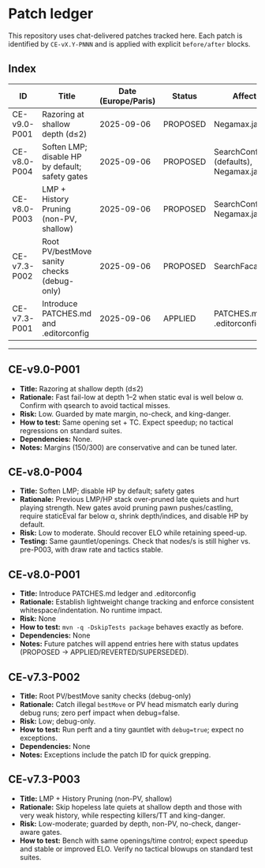 # Patch ledger

This repository uses chat-delivered patches tracked here. Each patch is identified by `CE-vX.Y-PNNN` and is applied with explicit `before/after` blocks.

## Index

| ID           | Title                                           | Date (Europe/Paris) | Status   | Affected                                   |
|--------------|-------------------------------------------------|---------------------|----------|--------------------------------------------|
| CE-v9.0-P001 | Razoring at shallow depth (d≤2)                 | 2025-09-06          | PROPOSED | Negamax.java                               |
| CE-v8.0-P004 | Soften LMP; disable HP by default; safety gates | 2025-09-06          | PROPOSED | SearchConfig.java (defaults), Negamax.java |
| CE-v8.0-P003 | LMP + History Pruning (non-PV, shallow)         | 2025-09-06          | PROPOSED | SearchConfig.java, Negamax.java            |
| CE-v7.3-P002 | Root PV/bestMove sanity checks (debug-only)     | 2025-09-06          | PROPOSED | SearchFacade.java                          |
| CE-v7.3-P001 | Introduce PATCHES.md and .editorconfig          | 2025-09-06          | APPLIED  | PATCHES.md, .editorconfig                  |

---

## CE-v9.0-P001
- **Title:** Razoring at shallow depth (d≤2)
- **Rationale:** Fast fail-low at depth 1–2 when static eval is well below α. Confirm with qsearch to avoid tactical misses.
- **Risk:** Low. Guarded by mate margin, no-check, and king-danger.
- **How to test:** Same opening set + TC. Expect speedup; no tactical regressions on standard suites.
- **Dependencies:** None.
- **Notes:** Margins (150/300) are conservative and can be tuned later.

## CE-v8.0-P004
- **Title:** Soften LMP; disable HP by default; safety gates
- **Rationale:** Previous LMP/HP stack over-pruned late quiets and hurt playing strength. New gates avoid pruning pawn pushes/castling, require staticEval far below α, shrink depth/indices, and disable HP by default.
- **Risk:** Low to moderate. Should recover ELO while retaining speed-up.
- **Testing:** Same gauntlet/openings. Check that nodes/s is still higher vs. pre-P003, with draw rate and tactics stable.

## CE-v8.0-P001
- **Title:** Introduce PATCHES.md ledger and .editorconfig
- **Rationale:** Establish lightweight change tracking and enforce consistent whitespace/indentation. No runtime impact.
- **Risk:** None
- **How to test:** `mvn -q -DskipTests package` behaves exactly as before.
- **Dependencies:** None
- **Notes:** Future patches will append entries here with status updates (PROPOSED → APPLIED/REVERTED/SUPERSEDED).

## CE-v7.3-P002
- **Title:** Root PV/bestMove sanity checks (debug-only)
- **Rationale:** Catch illegal `bestMove` or PV head mismatch early during debug runs; zero perf impact when debug=false.
- **Risk:** Low; debug-only.
- **How to test:** Run perft and a tiny gauntlet with `debug=true`; expect no exceptions.
- **Dependencies:** None
- **Notes:** Exceptions include the patch ID for quick grepping.

## CE-v7.3-P003
- **Title:** LMP + History Pruning (non-PV, shallow)
- **Rationale:** Skip hopeless late quiets at shallow depth and those with very weak history, while respecting killers/TT and king-danger.
- **Risk:** Low-moderate; guarded by depth, non-PV, no-check, danger-aware gates.
- **How to test:** Bench with same openings/time control; expect speedup and stable or improved ELO. Verify no tactical blowups on standard test suites.
